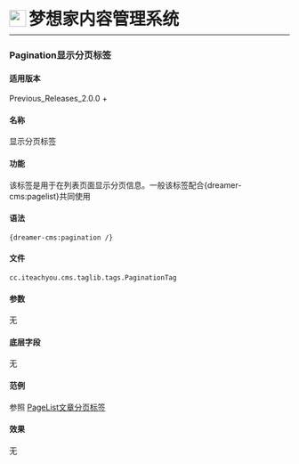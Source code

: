 <div style="display: flex;">
	<img src="https://oss.iteachyou.cc/logo.png" height="30" />
	<div style="margin-left: 5px; font-size: 30px; line-height: 30px; font-weight: bold;">梦想家内容管理系统</div>
</div>

----------
### Pagination显示分页标签

#### 适用版本
<p>
Previous_Releases_2.0.0 + 
</p>

#### 名称
<p>
显示分页标签
</p>

#### 功能
<p>
该标签是用于在列表页面显示分页信息。一般该标签配合{dreamer-cms:pagelist}共同使用
</p>

#### 语法
```html?linenums
{dreamer-cms:pagination /}
```

#### 文件
```java?linenums
cc.iteachyou.cms.taglib.tags.PaginationTag
```

#### 参数
无

#### 底层字段
无

#### 范例
参照 [PageList文章分页标签](/chapter05/PageListLabel.md)

#### 效果
无
